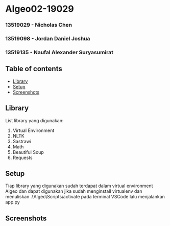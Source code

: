 # Algeo02-19029
### 13519029 - Nicholas Chen
### 13519098 - Jordan Daniel Joshua
### 13519135 - Naufal Alexander Suryasumirat

## Table of contents
* [Library](#library)
* [Setup](#setup)
* [Screenshots](#screenshots)

## Library
List library yang digunakan:
1. Virtual Environment
2. NLTK
3. Sastrawi
4. Math
5. Beautiful Soup
6. Requests

## Setup
Tiap library yang digunakan sudah terdapat dalam virtual environment Algeo dan dapat digunakan jika sudah menginstall virtualenv dan menuliskan .\Algeo\Scripts\activate pada terminal VSCode lalu menjalankan app.py

## Screenshots
